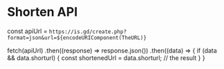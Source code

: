 # Shorten API

const apiUrl = `https://is.gd/create.php?format=json&url=${encodeURIComponent(TheURL)}`

fetch(apiUrl)
    .then((response) => response.json())
    .then((data) => {
      if (data && data.shorturl) {
        const shortenedUrl = data.shorturl; // the result 
        }
      }
